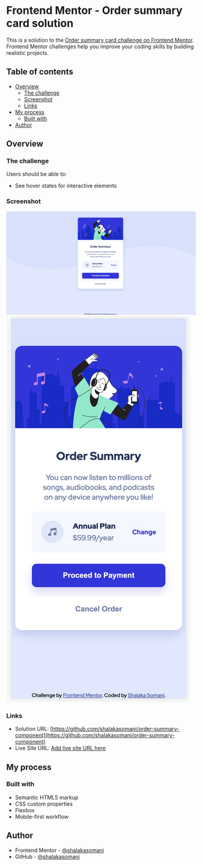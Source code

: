 # Frontend Mentor - Order summary card solution

This is a solution to the [Order summary card challenge on Frontend Mentor](https://www.frontendmentor.io/challenges/order-summary-component-QlPmajDUj). Frontend Mentor challenges help you improve your coding skills by building realistic projects. 

## Table of contents

- [Overview](#overview)
  - [The challenge](#the-challenge)
  - [Screenshot](#screenshot)
  - [Links](#links)
- [My process](#my-process)
  - [Built with](#built-with)
- [Author](#author)

## Overview

### The challenge

Users should be able to:

- See hover states for interactive elements

### Screenshot

![](https://github.com/shalakasomani/order-summary-component/blob/main/images/screenshot-desktop.png)
![](https://github.com/shalakasomani/order-summary-component/blob/main/images/screenshot-mobile.png)
### Links

- Solution URL: [https://github.com/shalakasomani/order-summary-component](https://github.com/shalakasomani/order-summary-component)
- Live Site URL: [Add live site URL here](https://your-live-site-url.com)

## My process

### Built with

- Semantic HTML5 markup
- CSS custom properties
- Flexbox
- Mobile-first workflow

## Author

- Frontend Mentor - [@shalakasomani](https://www.frontendmentor.io/profile/shalakasomani)
- GitHub - [@shalakasomani](https://github.com/shalakasomani)
